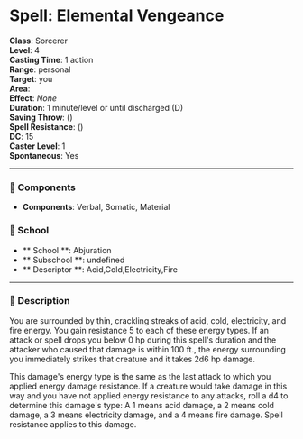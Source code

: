 
# Spell: Elemental Vengeance
**Class**: Sorcerer  
**Level**: 4  
**Casting Time**: 1 action  
**Range**: personal  
**Target**: you  
**Area**:   
**Effect**: _None_  
**Duration**: 1 minute/level or until discharged (D)  
**Saving Throw**:  ()  
**Spell Resistance**:  ()  
**DC**: 15  
**Caster Level**: 1  
**Spontaneous**: Yes

---

### 🔮 Components
- **Components**: Verbal, Somatic, Material

### 🏫 School
- ** School **: Abjuration
- ** Subschool **: undefined
- ** Descriptor **: Acid,Cold,Electricity,Fire
---

### 📜 Description
You are surrounded by thin, crackling streaks of acid, cold, electricity, and fire energy. You gain resistance 5 to each of these energy types. If an attack or spell drops you below 0 hp during this spell's duration and the attacker who caused that damage is within 100 ft., the energy surrounding you immediately strikes that creature and it takes 2d6 hp damage.

This damage's energy type is the same as the last attack to which you applied energy damage resistance. If a creature would take damage in this way and you have not applied energy resistance to any attacks, roll a d4 to determine this damage's type: A 1 means acid damage, a 2 means cold damage, a 3 means electricity damage, and a 4 means fire damage. Spell resistance applies to this damage.
